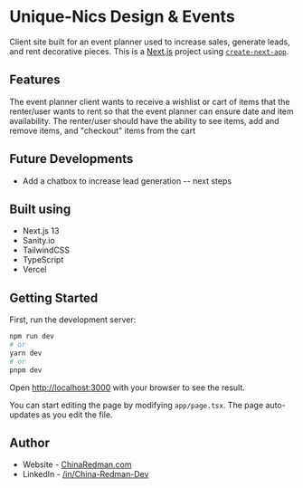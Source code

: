 # Unique-Nics Design & Events

Client site built for an event planner used to increase sales, generate leads, and rent decorative pieces. This is a [Next.js](https://nextjs.org/) project using [`create-next-app`](https://github.com/vercel/next.js/tree/canary/packages/create-next-app).

<!-- 
### Screenshot

![](./screenshot.jpg)

Add a screenshot! 
-->
<!-- 
### Links

- Solution URL: [Add solution URL here](https://your-solution-url.com)
- Live Site URL: [Add live site URL here](https://your-live-site-url.com)
 -->

## Features

The event planner client wants to receive a wishlist or cart of items that the renter/user wants to rent so that the event planner can ensure date and item availability. The renter/user should have the ability to see items, add and remove items, and "checkout"  items from the cart

## Future Developments

- Add a chatbox to increase lead generation -- next steps

## Built using

- Next.js 13
- Sanity.io
- TailwindCSS
- TypeScript
- Vercel

## Getting Started

First, run the development server:

```bash
npm run dev
# or
yarn dev
# or
pnpm dev
```

Open [http://localhost:3000](http://localhost:3000) with your browser to see the result.

You can start editing the page by modifying `app/page.tsx`. The page auto-updates as you edit the file.

## Author

- Website - [ChinaRedman.com](https://www.chinaredman.com)
- LinkedIn - [/in/China-Redman-Dev](https://www.linkedin.com/in/china-redman-dev/)
